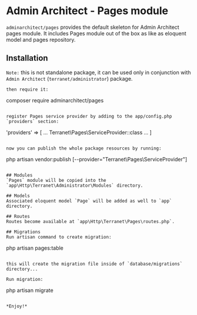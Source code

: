 # Admin Architect - Pages module
`adminarchitect/pages` provides the default skeleton for Admin Architect pages module.
It includes Pages module out of the box as like as eloquent model and pages repository.

## Installation

`Note:` this is not standalone package, it can be used only in conjunction with `Admin Architect` (`terranet/administrator`) package.

```
then require it:

```
composer require adminarchitect/pages
```

register Pages service provider by adding to the app/config.php `providers` section:

```
'providers' => [
	...
	Terranet\Pages\ServiceProvider::class
	...
]
```

now you can publish the whole package resources by running:

```
php artisan vendor:publish [--provider="Terranet\\Pages\\ServiceProvider"]
```

## Modules
`Pages` module will be copied into the `app\Http\Terranet\Administrator\Modules` directory.

## Models
Associated eloquent model `Page` will be added as well to `app` directory.

## Routes
Routes become available at `app\Http\Terranet\Pages\routes.php`.

## Migrations
Run artisan command to create migration:

```
php artisan pages:table
```

this will create the migration file inside of `database/migrations` directory...

Run migration:
```
php artisan migrate
```

*Enjoy!*
